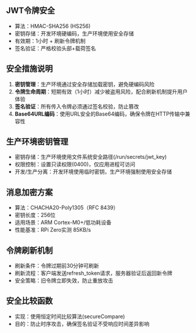 ## JWT令牌安全
- 算法：HMAC-SHA256 (HS256)
- 密钥存储：开发环境硬编码，生产环境使用安全存储
- 有效期：1小时 + 刷新令牌机制
- 签名验证：严格校验头部+载荷签名

## 安全措施说明
1. **密钥管理**：生产环境通过安全存储加载密钥，避免硬编码风险
2. **令牌生命周期**：短期有效（1小时）减少被盗用风险，配合刷新机制提升用户体验
3. **签名验证**：所有传入令牌必须通过签名校验，防止篡改
4. **Base64URL编码**：使用URL安全的Base64编码，确保令牌在HTTP传输中兼容性

## 生产环境密钥管理
- 密钥存储：生产环境使用文件系统安全路径(/run/secrets/jwt_key)
- 权限控制：设置只读权限(0400)，仅应用进程可访问
- 开发/生产分离：开发环境使用临时密钥，生产环境强制使用安全存储

## 消息加密方案
- 算法：CHACHA20-Poly1305（RFC 8439）
- 密钥长度：256位
- 适用场景：ARM Cortex-M0+/低功耗设备
- 性能基准：RPi Zero实测 85KB/s

## 令牌刷新机制
- 刷新条件：令牌过期前30分钟可刷新
- 刷新流程：客户端发送refresh_token请求，服务器验证后返回新令牌
- 安全策略：旧令牌立即失效，防止重放攻击

## 安全比较函数
- 实现：使用恒定时间比较算法(secureCompare)
- 目的：防止时序攻击，确保签名验证不受响应时间差异影响